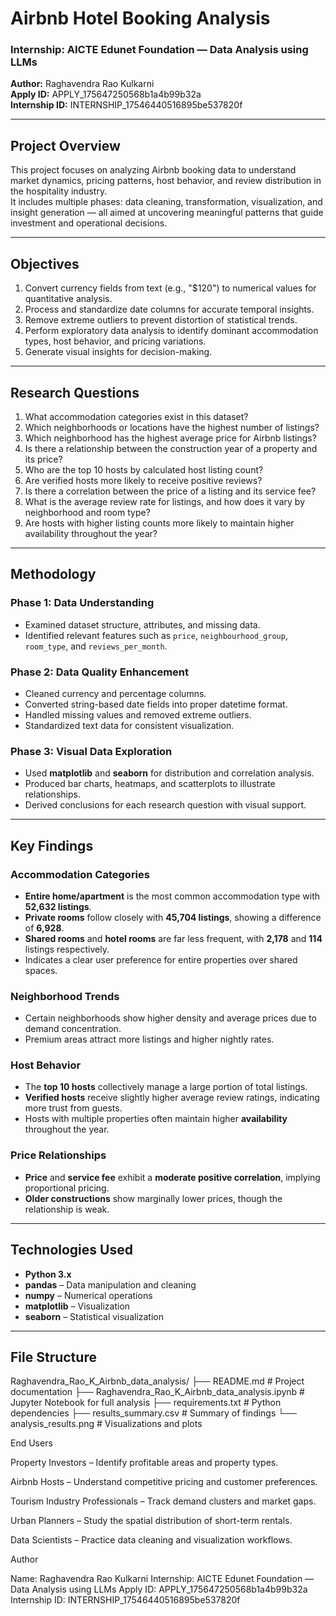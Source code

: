 # Airbnb Hotel Booking Analysis

### Internship: AICTE Edunet Foundation — Data Analysis using LLMs  
**Author:** Raghavendra Rao Kulkarni  
**Apply ID:** APPLY_175647250568b1a4b99b32a  
**Internship ID:** INTERNSHIP_17546440516895be537820f  

---

## Project Overview
This project focuses on analyzing Airbnb booking data to understand market dynamics, pricing patterns, host behavior, and review distribution in the hospitality industry.  
It includes multiple phases: data cleaning, transformation, visualization, and insight generation — all aimed at uncovering meaningful patterns that guide investment and operational decisions.

---

## Objectives
1. Convert currency fields from text (e.g., "$120") to numerical values for quantitative analysis.  
2. Process and standardize date columns for accurate temporal insights.  
3. Remove extreme outliers to prevent distortion of statistical trends.  
4. Perform exploratory data analysis to identify dominant accommodation types, host behavior, and pricing variations.  
5. Generate visual insights for decision-making.

---

## Research Questions
1. What accommodation categories exist in this dataset?  
2. Which neighborhoods or locations have the highest number of listings?  
3. Which neighborhood has the highest average price for Airbnb listings?  
4. Is there a relationship between the construction year of a property and its price?  
5. Who are the top 10 hosts by calculated host listing count?  
6. Are verified hosts more likely to receive positive reviews?  
7. Is there a correlation between the price of a listing and its service fee?  
8. What is the average review rate for listings, and how does it vary by neighborhood and room type?  
9. Are hosts with higher listing counts more likely to maintain higher availability throughout the year?

---

## Methodology

### Phase 1: Data Understanding
- Examined dataset structure, attributes, and missing data.
- Identified relevant features such as `price`, `neighbourhood_group`, `room_type`, and `reviews_per_month`.

### Phase 2: Data Quality Enhancement
- Cleaned currency and percentage columns.  
- Converted string-based date fields into proper datetime format.  
- Handled missing values and removed extreme outliers.  
- Standardized text data for consistent visualization.

### Phase 3: Visual Data Exploration
- Used **matplotlib** and **seaborn** for distribution and correlation analysis.  
- Produced bar charts, heatmaps, and scatterplots to illustrate relationships.  
- Derived conclusions for each research question with visual support.

---

## Key Findings

### Accommodation Categories
- **Entire home/apartment** is the most common accommodation type with **52,632 listings**.  
- **Private rooms** follow closely with **45,704 listings**, showing a difference of **6,928**.  
- **Shared rooms** and **hotel rooms** are far less frequent, with **2,178** and **114** listings respectively.  
- Indicates a clear user preference for entire properties over shared spaces.

### Neighborhood Trends
- Certain neighborhoods show higher density and average prices due to demand concentration.  
- Premium areas attract more listings and higher nightly rates.

### Host Behavior
- The **top 10 hosts** collectively manage a large portion of total listings.  
- **Verified hosts** receive slightly higher average review ratings, indicating more trust from guests.  
- Hosts with multiple properties often maintain higher **availability** throughout the year.

### Price Relationships
- **Price** and **service fee** exhibit a **moderate positive correlation**, implying proportional pricing.  
- **Older constructions** show marginally lower prices, though the relationship is weak.

---

## Technologies Used
- **Python 3.x**  
- **pandas** – Data manipulation and cleaning  
- **numpy** – Numerical operations  
- **matplotlib** – Visualization  
- **seaborn** – Statistical visualization  

---

## File Structure
Raghavendra_Rao_K_Airbnb_data_analysis/
├── README.md # Project documentation
├── Raghavendra_Rao_K_Airbnb_data_analysis.ipynb # Jupyter Notebook for full analysis
├── requirements.txt # Python dependencies
├── results_summary.csv # Summary of findings
└── analysis_results.png # Visualizations and plots

End Users

Property Investors – Identify profitable areas and property types.

Airbnb Hosts – Understand competitive pricing and customer preferences.

Tourism Industry Professionals – Track demand clusters and market gaps.

Urban Planners – Study the spatial distribution of short-term rentals.

Data Scientists – Practice data cleaning and visualization workflows.

Author

Name: Raghavendra Rao Kulkarni
Internship: AICTE Edunet Foundation — Data Analysis using LLMs
Apply ID: APPLY_175647250568b1a4b99b32a
Internship ID: INTERNSHIP_17546440516895be537820f
